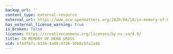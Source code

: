 ```yaml
---
backup_url: ''
content_type: external-resource
external_url: https://www.ocw-openmatters.org/2020/06/10/in-memory-of-herb-gross/
has_external_license_warning: true
is_broken: false
license: https://creativecommons.org/licenses/by-nc-sa/4.0/
title: IN MEMORY OF HERB GROSS
uid: bf4dfbfc-6136-4a08-9736-50b0c5fa1a4b
---
```

